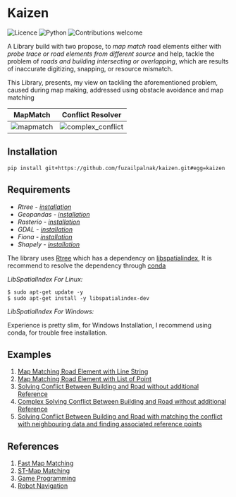 # Kaizen
![Licence](https://img.shields.io/github/license/fuzailpalnak/kaizen)
![Python](https://img.shields.io/badge/python-v3.6+-blue.svg)
![Contributions welcome](https://img.shields.io/badge/contributions-welcome-orange.svg)

A Library build with two propose, to *map match* road elements either with *probe trace or road elements from different
source* and help, tackle the problem of *roads and building intersecting or overlapping*, which are results of
inaccurate digitizing, snapping, or resource mismatch.

This Library, presents, my view on tackling the aforementioned problem, caused during map making, addressed 
using obstacle avoidance and map matching

MapMatch            |  Conflict Resolver
:-------------------------:|:-------------------------:
![mapmatch](https://user-images.githubusercontent.com/24665570/94099696-2f6d9580-fe49-11ea-95f4-c5b53443f4a6.gif)   |  ![complex_conflict](https://user-images.githubusercontent.com/24665570/94338794-a86c1900-0012-11eb-9fad-434a1d6e6749.gif)

 

## Installation
    
    pip install git+https://github.com/fuzailpalnak/kaizen.git#egg=kaizen
    
## Requirements

- *_Rtree - [installation](https://anaconda.org/conda-forge/rtree)_*  
- *_Geopandas - [installation](https://anaconda.org/conda-forge/geopandas)_*
- *_Rasterio - [installation](https://anaconda.org/conda-forge/rasterio)_*
- *_GDAL - [installation](https://anaconda.org/conda-forge/gdal)_*
- *_Fiona -  [installation](https://anaconda.org/conda-forge/fiona)_*
- *_Shapely -  [installation](https://anaconda.org/conda-forge/shapely)_*

 
The library uses [Rtree](https://rtree.readthedocs.io/en/latest/) which has a dependency on 
[libspatialindex](https://libspatialindex.org/), 
It is recommend to resolve the dependency through [conda](https://anaconda.org/conda-forge/libspatialindex)

*_LibSpatialIndex For Linux:_*

    $ sudo apt-get update -y
    $ sudo apt-get install -y libspatialindex-dev
        
*_LibSpatialIndex For Windows:_*

Experience is pretty slim, for Windows Installation, I recommend using conda, for trouble free installation. 

## Examples

1. [Map Matching Road Element with Line String](https://github.com/fuzailpalnak/kaizen/blob/master/examples/MapMatchingWithLineString.ipynb)
2. [Map Matching Road Element with List of Point](https://github.com/fuzailpalnak/kaizen/blob/master/examples/MapMatchingWithPoint.ipynb)
3. [Solving Conflict Between Building and Road without additional Reference](https://github.com/fuzailpalnak/kaizen/blob/master/examples/ConflictResolver.ipynb)
4. [Complex Solving Conflict Between Building and Road without additional Reference](https://github.com/fuzailpalnak/kaizen/blob/master/examples/ConflictResolverComplex.ipynb)
5. [Solving Conflict Between Building and Road with matching the conflict with neighbouring data and finding 
associated reference points](https://github.com/fuzailpalnak/kaizen/blob/master/examples/ConflictResolverWithMapMatching.ipynb)


## References

1. [Fast Map Matching](https://people.kth.se/~cyang/bib/fmm.pdf)
2. [ST-Map Matching](https://www.microsoft.com/en-us/research/wp-content/uploads/2016/02/Map-Matching20for20Low-Sampling-Rate20GPS20Trajectories-cameraReady.pdf)
3. [Game Programming](http://theory.stanford.edu/~amitp/GameProgramming/)
4. [Robot Navigation](https://github.com/AtsushiSakai/PythonRobotics)




